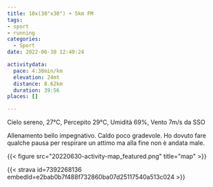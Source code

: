 ```yaml
---
title: 10x(30"x30") + 5km FM
tags:
- sport
- running
categories: 
  - Sport
date: 2022-06-30 12:49:24

activitydata:
  pace: 4:38min/km
  elevation: 24mt
  distance: 8.62km
  duration: 39:56
places: []

---
```


Cielo sereno, 27°C, Percepito 29°C, Umidità 69%, Vento 7m/s da SSO

<!--more-->

Allenamento bello impegnativo. Caldo poco gradevole. Ho dovuto fare qualche pausa per respirare un attimo ma alla fine non è andata male.


{{<  figure src="20220630-activity-map_featured.png" title="map" >}}


{{< strava id=7392268136 embedId=e2bab0b7f488f732860ba07d25117540a513c024 >}}

